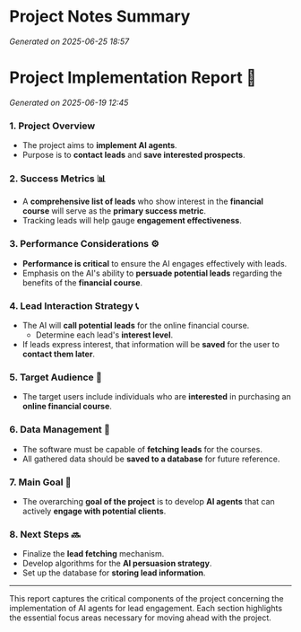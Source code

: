 # Project Notes Summary

*Generated on 2025-06-25 18:57*

# Project Implementation Report 📝

*Generated on 2025-06-19 12:45*

### **1. Project Overview**
- The project aims to **implement AI agents**.
- Purpose is to **contact leads** and **save interested prospects**.

### **2. Success Metrics** 📊
- A **comprehensive list of leads** who show interest in the **financial course** will serve as the **primary success metric**.
- Tracking leads will help gauge **engagement effectiveness**.

### **3. Performance Considerations** ⚙️
- **Performance is critical** to ensure the AI engages effectively with leads.
- Emphasis on the AI's ability to **persuade potential leads** regarding the benefits of the **financial course**.

### **4. Lead Interaction Strategy** 📞
- The AI will **call potential leads** for the online financial course.
  - Determine each lead's **interest level**.
- If leads express interest, that information will be **saved** for the user to **contact them later**.

### **5. Target Audience** 🎯
- The target users include individuals who are **interested** in purchasing an **online financial course**.

### **6. Data Management** 💾
- The software must be capable of **fetching leads** for the courses.
- All gathered data should be **saved to a database** for future reference.

### **7. Main Goal** 🎯
- The overarching **goal of the project** is to develop **AI agents** that can actively **engage with potential clients**.

### **8. Next Steps** 🔜
- Finalize the **lead fetching** mechanism.
- Develop algorithms for the **AI persuasion strategy**.
- Set up the database for **storing lead information**.

---
This report captures the critical components of the project concerning the implementation of AI agents for lead engagement. Each section highlights the essential focus areas necessary for moving ahead with the project.